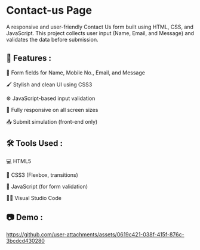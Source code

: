 # Contact-us Page
A responsive and user-friendly Contact Us form built using HTML, CSS, and JavaScript. This project collects user input (Name, Email, and Message) and validates the data before submission.

## 🚀 Features :

📝 Form fields for Name, Mobile No., Email, and Message

🖌️ Stylish and clean UI using CSS3

⚙️ JavaScript-based input validation

📱 Fully responsive on all screen sizes

📤 Submit simulation (front-end only)

## 🛠️ Tools Used :

💻 HTML5

🎨 CSS3 (Flexbox, transitions)

🧠 JavaScript (for form validation)

🧑‍💻 Visual Studio Code

## 📷 Demo :


https://github.com/user-attachments/assets/0619c421-038f-415f-876c-3bcdcd430280

